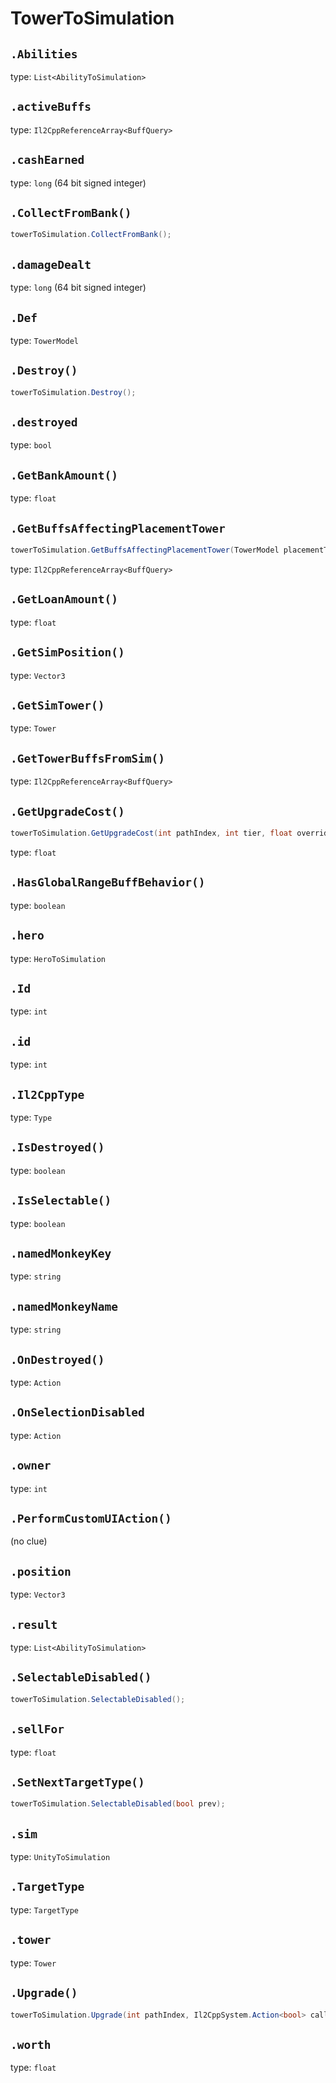 # TowerToSimulation

## `.Abilities`

type: `List<AbilityToSimulation>`

## `.activeBuffs`

type: `Il2CppReferenceArray<BuffQuery>`

## `.cashEarned`

type: `long` (64 bit signed integer)

## `.CollectFromBank()`

```cs
towerToSimulation.CollectFromBank();
```

## `.damageDealt`

type: `long` (64 bit signed integer)

## `.Def`

type: `TowerModel`

## `.Destroy()`

```cs
towerToSimulation.Destroy();
```

## `.destroyed`

type: `bool`

## `.GetBankAmount()`

type: `float`

## `.GetBuffsAffectingPlacementTower`

```cs
towerToSimulation.GetBuffsAffectingPlacementTower(TowerModel placementTowerModel, Vector3 placementPosition, out bool towerBuffedThisTower)
```

type: `Il2CppReferenceArray<BuffQuery>`

## `.GetLoanAmount()`

type: `float`

## `.GetSimPosition()`

type: `Vector3`

## `.GetSimTower()`

type: `Tower`

## `.GetTowerBuffsFromSim()`

type: `Il2CppReferenceArray<BuffQuery>`

## `.GetUpgradeCost()`

```cs
towerToSimulation.GetUpgradeCost(int pathIndex, int tier, float overrideBaseCost)
```

type: `float`

## `.HasGlobalRangeBuffBehavior()`

type: `boolean`

## `.hero`

type: `HeroToSimulation`

## `.Id`

type: `int`

## `.id`

type: `int`

## `.Il2CppType`

type: `Type`

## `.IsDestroyed()`

type: `boolean`

## `.IsSelectable()`

type: `boolean`

## `.namedMonkeyKey`

type: `string`

## `.namedMonkeyName`

type: `string`

## `.OnDestroyed()`

type: `Action`

## `.OnSelectionDisabled`

type: `Action`

## `.owner`

type: `int`

## `.PerformCustomUIAction()`

(no clue)

## `.position`

type: `Vector3`

## `.result`

type: `List<AbilityToSimulation>`

## `.SelectableDisabled()`

```cs
towerToSimulation.SelectableDisabled();
```

## `.sellFor`

type: `float`

## `.SetNextTargetType()`

```cs
towerToSimulation.SelectableDisabled(bool prev);
```

## `.sim`

type: `UnityToSimulation`

## `.TargetType`

type: `TargetType`  

## `.tower`

type: `Tower`

## `.Upgrade()`

```cs
towerToSimulation.Upgrade(int pathIndex, Il2CppSystem.Action<bool> callback)
```

## `.worth`

type: `float`